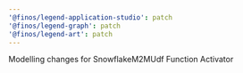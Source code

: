 ```yaml
---
'@finos/legend-application-studio': patch
'@finos/legend-graph': patch
'@finos/legend-art': patch
---
```


Modelling changes for SnowflakeM2MUdf Function Activator
